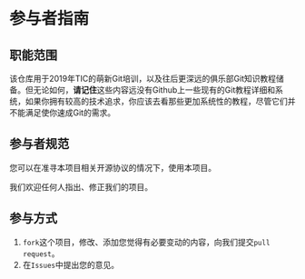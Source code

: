 # 参与者指南

## 职能范围

该仓库用于2019年TIC的萌新Git培训，以及往后更深远的俱乐部Git知识教程储备。但无论如何，**请记住**这些内容远没有Github上一些现有的Git教程详细和系统，如果你拥有较高的技术追求，你应该去看那些更加系统性的教程，尽管它们并不能满足使你速成Git的需求。

## 参与者规范

您可以在准寻本项目相关开源协议的情况下，使用本项目。

我们欢迎任何人指出、修正我们的项目。

## 参与方式

1. `fork`这个项目，修改、添加您觉得有必要变动的内容，向我们提交`pull request`。
2. 在`Issues`中提出您的意见。